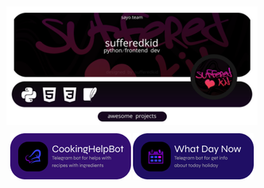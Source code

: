 <p align="center">
  <img src="https://github.com/sufferedkid/sufferedkid/blob/main/sayoteam/sufferedkid.svg">
</p>
<p align="center">
  <img src="https://github.com/sufferedkid/sufferedkid/blob/main/projects/cookingbot.png?raw=true" href="https://t.me/cookinghelpbot">
  <img src="https://github.com/sufferedkid/sufferedkid/blob/main/projects/whatdaynow.png?raw=true" href="https://t.me/whatdaynowbot">
</p>
